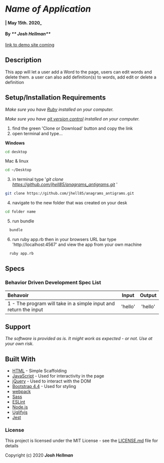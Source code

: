 # _Name of Application_

#### | May 15th. 2020_

#### By _** Josh Hellman**_
[link to demo site coming](#)

## Description

This app will let a user add a Word to the page, users can edit words and delete them. a user can also add definition(s) to words, add edit or delete a definition  
 
## Setup/Installation Requirements

_Make sure you have [Ruby](https://www.ruby-lang.org/en/documentation/installation) installed on your computer._

_Make sure you have [git version control](https://git-scm.com/downloads) installed on your computer._


1. find the green 'Clone or Download' button and copy the link
2. open terminal and type...

**Windows**
```sh 
cd desktop
```

 Mac & linux 
 ```sh
 cd ~/Desktop
 ```

 3. in terminal type '_git clone https://github.com/jhell85/anagrams_antigrams.git_ '

```sh
git clone https://github.com/jhell85/anagrams_antigrams.git
```

4. navigate to the new folder that was created on your desk
```sh
cd folder name
```

5. run bundle 

```sh
  bundle
```

6. run ruby app.rb then in your browsers URL bar type 'http://localhost:4567' and view the app from your own machine

```sh
  ruby app.rb
```


## Specs
### Behavior Driven Development Spec List

Behavoir | Input | Output
:---------|:------:|:------:
|1 - The program will take in a simple input and return the input | 'hello' | 'hello' |


## Support 

_The software is provided as is. It might work as expected - or not. Use at your own risk._


## Built With

* [HTML](https://developer.mozilla.org/en-US/docs/Web/HTML) - Simple Scaffolding
* [JavaScript](https://developer.mozilla.org/en-US/docs/Web/JavaScript) - Used for interactivity in the page
* [jQuery](https://jquery.com/) - Used to interact with the DOM
* [Bootstrap 4.4](https://getbootstrap.com/) - Used for styling
* [webpack](https://webpack.js.org/)
* [Sass](https://sass-lang.com/)
* [ESLint](https://eslint.org/)
* [Node.js](https://nodejs.org/en/)
* [Uglifyjs](https://www.uglifyjs.net/)
* [Jest](https://jestjs.io/)

### License

This project is licensed under the MIT License - see the [LICENSE.md](LICENSE.md) file for details

Copyright (c) 2020 **_Josh Hellman_**